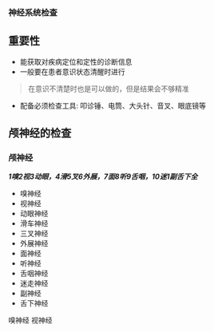 ### 神经系统检查

## 重要性
- 能获取对疾病定位和定性的诊断信息
- 一般要在患者意识状态清醒时进行
> 在意识不清楚时也是可以做的，但是结果会不够精准 
- 配备必须检查工具: 叩诊锤、电筒、大头针、音叉、眼底镜等

## 颅神经的检查
### 颅神经
***1嗅2视3动眼，4滑5叉6外展，7面8听9舌咽，10迷1副舌下全***
- 嗅神经
- 视神经
- 动眼神经
- 滑车神经
- 三叉神经
- 外展神经
- 面神经
- 听神经
- 舌咽神经
- 迷走神经
- 副神经
- 舌下神经

嗅神经
视神经

